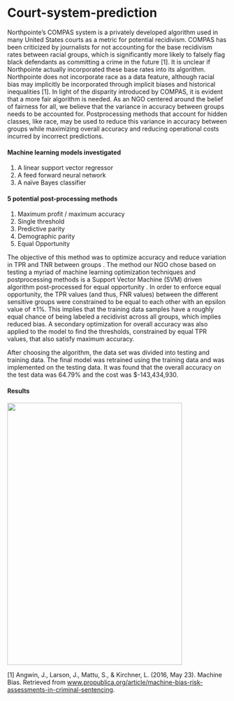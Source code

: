 # Court-system-prediction

Northpointe’s COMPAS system is a privately developed algorithm used in many United States
courts as a metric for potential recidivism. COMPAS has been criticized by journalists for not
accounting for the base recidivism rates between racial groups, which is significantly more likely
to falsely flag black defendants as committing a crime in the future [1]. It is unclear if
Northpointe actually incorporated these base rates into its algorithm. Northpointe does not
incorporate race as a data feature, although racial bias may implicitly be incorporated through
implicit biases and historical inequalities [1].
In light of the disparity introduced by COMPAS, it is evident that a more fair algorithm is
needed. As an NGO centered around the belief of fairness for all, we believe that the variance in
accuracy between groups needs to be accounted for. Postprocessing methods that account for
hidden classes, like race, may be used to reduce this variance in accuracy between groups while
maximizing overall accuracy and reducing operational costs incurred by incorrect predictions.

#### Machine learning models investigated

1. A linear support vector regressor
2. A feed forward neural network
3. A naïve Bayes classifier

#### 5 potential post-processing methods

1. Maximum profit / maximum accuracy
2. Single threshold
3. Predictive parity
4. Demographic parity
5. Equal Opportunity

The objective of this method was to optimize accuracy and reduce variation in TPR and TNR
between groups . The method our NGO chose based on testing a myriad of machine learning
optimization techniques and postprocessing methods is a Support Vector Machine (SVM)
driven algorithm post-processed for equal opportunity .
In order to enforce equal opportunity, the TPR values (and thus, FNR values) between the
different sensitive groups were constrained to be equal to each other with an epsilon value of
±1%. This implies that the training data samples have a roughly equal chance of being labeled a
recidivist across all groups, which implies reduced bias. A secondary optimization for overall
accuracy was also applied to the model to find the thresholds, constrained by equal TPR values,
that also satisfy maximum accuracy.

After choosing the algorithm, the data set was divided into testing and training data. The final
model was retrained using the training data and was implemented on the testing data. It was
found that the overall accuracy on the test data was 64.79% and the cost was $-143,434,930.

#### Results

<img src="https://github.com/rs278/Court-system-prediction/blob/master/docs/Capture.PNG" width="400" height="600">

[1] Angwin, J., Larson, J., Mattu, S., & Kirchner, L. (2016, May 23). Machine Bias. Retrieved
from www.propublica.org/article/machine-bias-risk-assessments-in-criminal-sentencing.

